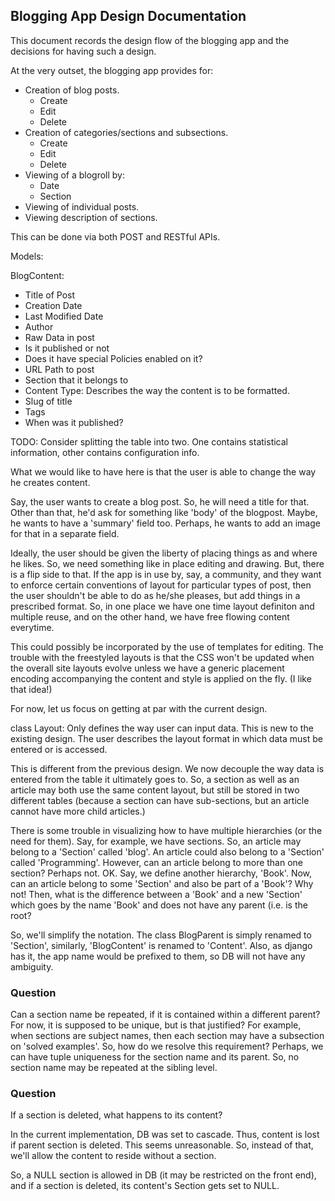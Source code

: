 ## Blogging App Design Documentation

This document records the design flow of the blogging app and the decisions for having such a design.

At the very outset, the blogging app provides for:
- Creation of blog posts.
	- Create
	- Edit
	- Delete
- Creation of categories/sections and subsections.
	- Create
	- Edit
	- Delete
- Viewing of a blogroll by:
	- Date
	- Section
- Viewing of individual posts.
- Viewing description of sections.

This can be done via both POST and RESTful APIs.

Models:

BlogContent:
- Title of Post
- Creation Date
- Last Modified Date
- Author
- Raw Data in post
- Is it published or not
- Does it have special Policies enabled on it?
- URL Path to post
- Section that it belongs to
- Content Type: Describes the way the content is to be formatted.
- Slug of title
- Tags
- When was it published?

TODO: Consider splitting the table into two. One contains statistical information, other contains configuration info.

What we would like to have here is that the user is able to change the way he creates content. 

Say, the user wants to create a blog post. So, he will need a title for that. Other than that, he'd ask for something like 'body' of the blogpost.
Maybe, he wants to have a 'summary' field too. Perhaps, he wants to add an image for that in a separate field.

Ideally, the user should be given the liberty of placing things as and where he likes. So, we need something like in place editing and drawing.
But, there is a flip side to that. If the app is in use by, say, a community, and they want to enforce certain conventions of layout for particular
types of post, then the user shouldn't be able to do as he/she pleases, but add things in a prescribed format.
So, in one place we have one time layout definiton and multiple reuse, and on the other hand, we have free flowing content everytime.

This could possibly be incorporated by the use of templates for editing. The trouble with the freestyled layouts is that the CSS won't be updated when the overall site layouts evolve unless we have a generic placement encoding accompanying the content and style is applied on the fly. (I like that idea!)

For now, let us focus on getting at par with the current design.


class Layout:
Only defines the way user can input data. This is new to the existing design. The user describes the layout format in which data must be entered or is accessed.

This is different from the previous design. We now decouple the way data is entered from the table it ultimately goes to. So, a section as well as an article may both use the same content layout, but still be stored in two different tables (because a section can have sub-sections, but an article cannot have more child articles.)

There is some trouble in visualizing how to have multiple hierarchies (or the need for them). Say, for example, we have sections. So, an article may belong to a 'Section' called 'blog'. An article could also belong to a 'Section' called 'Programming'. However, can an article belong to more than one section? Perhaps not. OK. Say, we define another hierarchy, 'Book'. Now, can an article belong to some 'Section' and also be part of a 'Book'? Why not! Then, what is the difference between a 'Book' and a new 'Section' which goes by the name 'Book' and does not have any parent (i.e. is the root? 

So, we'll simplify the notation. The class BlogParent is simply renamed to 'Section', similarly, 'BlogContent' is renamed to 'Content'. Also, as django has it, the app name would be prefixed to them, so DB will not have any ambiguity.

### Question
Can a section name be repeated, if it is contained within a different parent? For now, it is supposed to be unique, but is that justified?
For example, when sections are subject names, then each section may have a subsection on 'solved examples'. So, how do we resolve this requirement?
Perhaps, we can have tuple uniqueness for the section name and its parent. So, no section name may be repeated at the sibling level.

### Question
If a section is deleted, what happens to its content?

In the current implementation, DB was set to cascade. Thus, content is lost if parent section is deleted. This seems unreasonable. So, instead of that, we'll allow the content to reside without a section.

So, a NULL section is allowed in DB (it may be restricted on the front end), and if a section is deleted, its content's Section gets set to NULL.
